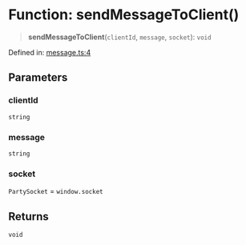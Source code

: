 # Function: sendMessageToClient()

> **sendMessageToClient**(`clientId`, `message`, `socket`): `void`

Defined in: [message.ts:4](https://github.com/benallfree/lab13/blob/bfb1abf3755bb0fffb55fa5a9e7413f31801f1d6/sdk/src/online/message.ts#L4)

## Parameters

### clientId

`string`

### message

`string`

### socket

`PartySocket` = `window.socket`

## Returns

`void`

